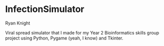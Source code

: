 # InfectionSimulator
Ryan Knight

Viral spread simulator that I made for my Year 2 Bioinformatics skills group project using Python, Pygame (yeah, I know) and Tkinter.
